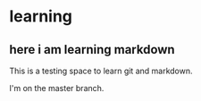 # learning

## here i am learning markdown

This is a testing space to learn git and markdown.

I'm on the master branch.
